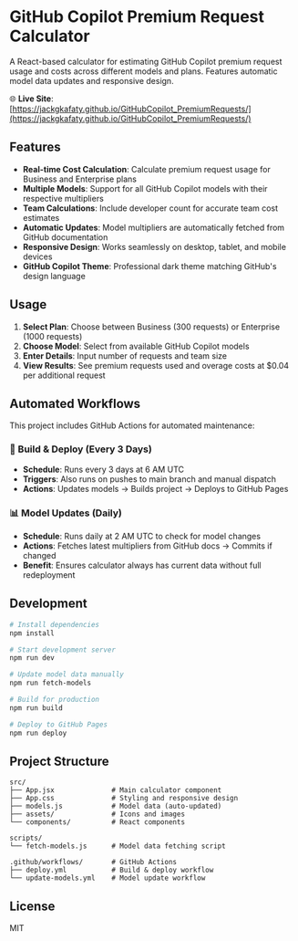 # GitHub Copilot Premium Request Calculator

A React-based calculator for estimating GitHub Copilot premium request usage and costs across different models and plans. Features automatic model data updates and responsive design.

🌐 **Live Site**: [https://jackgkafaty.github.io/GitHubCopilot_PremiumRequests/](https://jackgkafaty.github.io/GitHubCopilot_PremiumRequests/)

## Features

- **Real-time Cost Calculation**: Calculate premium request usage for Business and Enterprise plans
- **Multiple Models**: Support for all GitHub Copilot models with their respective multipliers
- **Team Calculations**: Include developer count for accurate team cost estimates
- **Automatic Updates**: Model multipliers are automatically fetched from GitHub documentation
- **Responsive Design**: Works seamlessly on desktop, tablet, and mobile devices
- **GitHub Copilot Theme**: Professional dark theme matching GitHub's design language

## Usage

1. **Select Plan**: Choose between Business (300 requests) or Enterprise (1000 requests)
2. **Choose Model**: Select from available GitHub Copilot models
3. **Enter Details**: Input number of requests and team size
4. **View Results**: See premium requests used and overage costs at $0.04 per additional request

## Automated Workflows

This project includes GitHub Actions for automated maintenance:

### 🚀 Build & Deploy (Every 3 Days)
- **Schedule**: Runs every 3 days at 6 AM UTC
- **Triggers**: Also runs on pushes to main branch and manual dispatch
- **Actions**: Updates models → Builds project → Deploys to GitHub Pages

### 📊 Model Updates (Daily)
- **Schedule**: Runs daily at 2 AM UTC to check for model changes
- **Actions**: Fetches latest multipliers from GitHub docs → Commits if changed
- **Benefit**: Ensures calculator always has current data without full redeployment

## Development

```sh
# Install dependencies
npm install

# Start development server
npm run dev

# Update model data manually
npm run fetch-models

# Build for production
npm run build

# Deploy to GitHub Pages
npm run deploy
```

## Project Structure

```
src/
├── App.jsx              # Main calculator component
├── App.css              # Styling and responsive design
├── models.js            # Model data (auto-updated)
├── assets/              # Icons and images
└── components/          # React components

scripts/
└── fetch-models.js      # Model data fetching script

.github/workflows/       # GitHub Actions
├── deploy.yml           # Build & deploy workflow
└── update-models.yml    # Model update workflow
```

## License

MIT

